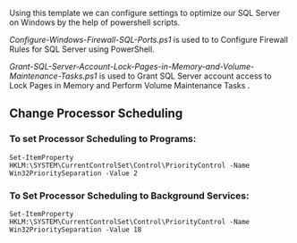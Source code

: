 Using this template we can configure settings to optimize our SQL Server on Windows by the help of powershell scripts.

*Configure-Windows-Firewall-SQL-Ports.ps1* is used to to Configure Firewall Rules for SQL Server using PowerShell.

*Grant-SQL-Server-Account-Lock-Pages-in-Memory-and-Volume-Maintenance-Tasks.ps1* is used to Grant SQL Server account access to Lock Pages in Memory and Perform Volume Maintenance Tasks .

## Change Processor Scheduling

### To set Processor Scheduling to Programs:

```Set-ItemProperty HKLM:\SYSTEM\CurrentControlSet\Control\PriorityControl -Name Win32PrioritySeparation -Value 2 ```

### To Set Processor Scheduling to Background Services:

```Set-ItemProperty HKLM:\SYSTEM\CurrentControlSet\Control\PriorityControl -Name Win32PrioritySeparation -Value 18```